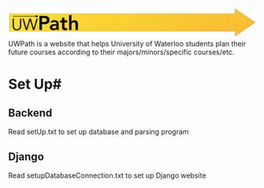 <img src="images/UWPathExtraExtended.png?raw=true"/>
UWPath is a website that helps University of Waterloo students plan their future courses according to their majors/minors/specific courses/etc. 

# Set Up#

## Backend ##
Read setUp.txt to set up database and parsing program

## Django ##
Read setupDatabaseConnection.txt to set up Django website
